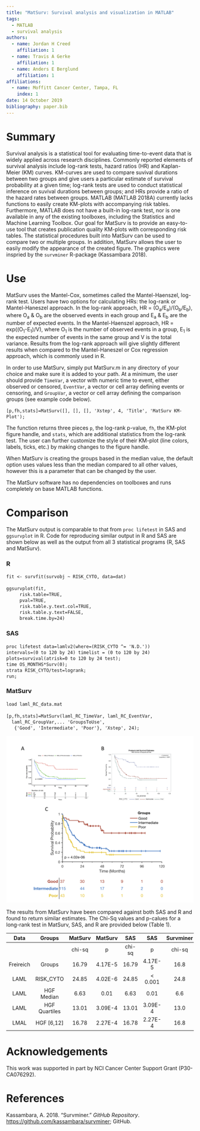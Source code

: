```yaml
---
title: "MatSurv: Survival analysis and visualization in MATLAB"
tags: 
  - MATLAB
  - survival analysis
authors: 
  - name: Jordan H Creed
    affiliation: 1
  - name: Travis A Gerke
    affiliation: 1
  - name: Anders E Berglund
    affiliation: 1
affiliations: 
  - name: Moffitt Cancer Center, Tampa, FL
    index: 1
date: 14 October 2019
bibliography: paper.bib
---
```


# Summary

Survival analysis is a statistical tool for evaluating time-to-event
data that is widely applied across research disciplines. Commonly
reported elements of survival analysis include log-rank tests, hazard
ratios (HR) and Kaplan-Meier (KM) curves. KM-curves are used to compare
suvival durations between two groups and give users a particular
estimate of survival probability at a given time; log-rank tests are
used to conduct statistical inference on suvival durations between
groups; and HRs provide a ratio of the hazard rates between groups.
MATLAB (MATLAB 2018A) currently lacks functions to easily create
KM-plots with accompanying risk tables. Furthermore, MATLAB does not
have a built-in log-rank test, nor is one available in any of the
existing toolboxes, including the Statistics and Machine Learning
Toolbox. Our goal for MatSurv is to provide an easy-to-use tool that
creates publication quality KM-plots with corresponding risk tables. The
statistical procedures built into MatSurv can be used to compare two or
multiple groups. In addition, MatSurv allows the user to easily modify
the appearance of the created figure. The graphics were inspried by the
`survminer` R-package (Kassambara 2018).

# Use

MatSurv uses the Mantel-Cox, sometimes called the Mantel-Haenszel,
log-rank test. Users have two options for calculating HRs: the log-rank
or Mantel-Haneszel approach. In the log-rank approach, HR =
(O<sub>a</sub>/E<sub>a</sub>)/(O<sub>b</sub>/E<sub>b</sub>), where
O<sub>a</sub> & O<sub>b</sub> are the observed events in each group and
E<sub>a</sub> & E<sub>b</sub> are the number of expected events. In the
Mantel-Haenszel approach, HR = exp((O<sub>1</sub>-E<sub>1</sub>)/V),
where O<sub>1</sub> is the number of observed events in a group,
E<sub>1</sub> is the expected number of events in the same group and V
is the total variance. Results from the log-rank approach will give
slightly different results when compared to the Mantel-Haneszel or Cox
regression approach, which is commonly used in R.

In order to use MatSurv, simply put MatSurv.m in any directory of your
choice and make sure it is added to your path. At a minimum, the user
should provide `TimeVar`, a vector with numeric time to event, either
observed or censored, `EventVar`, a vector or cell array defining events
or censoring, and `GroupVar`, a vector or cell array defining the
comparison groups (see example code below).

```
[p,fh,stats]=MatSurv([], [], [], 'Xstep', 4, 'Title', 'MatSurv KM-Plot');

```

The function returns three pieces `p`, the log-rank p-value, `fh`, the
KM-plot figure handle, and `stats`, which are additional statistics from
the log-rank test. The user can further customize the style of their
KM-plot (line colors, labels, ticks, etc.) by making changes to the
figure handle.

When MatSurv is creating the groups based in the median value, the
default option uses values less than the median compared to all other
values, however this is a parameter that can be changed by the user.

The MatSurv software has no dependencies on toolboxes and runs
completely on base MATLAB functions.

# Comparison

The MatSurv output is comparable to that from `proc lifetest` in SAS and
`ggsurvplot` in R. Code for reproducing similar output in R and SAS are
shown below as well as the output from all 3 statistical programs (R,
SAS and MatSurv).

### R

```
fit <- survfit(survobj ~ RISK_CYTO, data=dat)

ggsurvplot(fit,
     risk.table=TRUE,
     pval=TRUE,
     risk.table.y.text.col=TRUE,
     risk.table.y.text=FALSE,
     break.time.by=24)
```

### SAS

```
proc lifetest data=lamlv2(where=(RISK_CYTO ^= 'N.D.')) 
intervals=(0 to 120 by 24) timelist = (0 to 120 by 24)  
plots=survival(atrisk=0 to 120 by 24 test);
time OS_MONTHS*Surv(0);
strata RISK_CYTO/test=logrank;
run;
```

### MatSurv

```
load laml_RC_data.mat

[p,fh,stats]=MatSurv(laml_RC_TimeVar, laml_RC_EventVar,
  laml_RC_GroupVar,... 'GroupsToUse',
   {'Good', 'Intermediate', 'Poor'}, 'Xstep', 24);
```

![Output for Survminer (A), SAS (B) and MatSurv (C). All three produce the same logrank p-value of 4.02E-6](figure_20191023.png)

The results from MatSurv have been compared against both SAS and R and
found to return similar estimates. The Chi-Sq values and p-calues for a
long-rank test in MatSurv, SAS, and R are provided below (Table 1).

| Data      | Groups        |MatSurv|MatSurv |SAS    | SAS    |Survminer| Survminer|
|:---------:| :------------:|:-----:|:------:|:-----:|:------:|:-------:|:--------:|  
|           |               |chi-sq |p       |chi-sq |p       |chi-sq   |p         |
| Freireich | Groups        |16.79  |4.17E-5 |16.79  |4.17E-5 |16.8     |4.17E-5   |
| LAML      | RISK_CYTO     |24.85  |4.02E-6 |24.85  |< 0.001 |24.8     |4.02E-6   |
| LAML      | HGF Median    |6.63   |0.01    |6.63   |0.01    |6.6      |0.01      |
| LAML      | HGF Quartiles |13.01  |3.09E-4 |13.01  |3.09E-4 |13.0     |3.09E-4   |
| LMAL      | HGF [6,12]    |16.78  |2.27E-4 |16.78  |2.27E-4 |16.8     |2.24E-4   |


# Acknowledgements

This work was supported in part by NCI Cancer Center Support Grant (P30-CA076292). 

# References

Kassambara, A. 2018. “Survminer.” *GitHub Repository*.
<https://github.com/kassambara/survminer>; GitHub.
